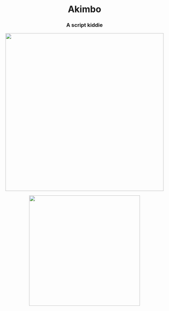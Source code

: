 <h1 align="center">Akimbo</h1>
<h3 align="center">A script kiddie</h3>
<p align="center">
  <img width="500" src="https://github-readme-stats.vercel.app/api?username=akimbo7&theme=radical&show_icons=tru">
</p>

<p align="center">
  <img width="350" src="https://github-readme-stats.vercel.app/api/top-langs/?username=akimbo7&layout=compact&theme=radical">
</p>

     
